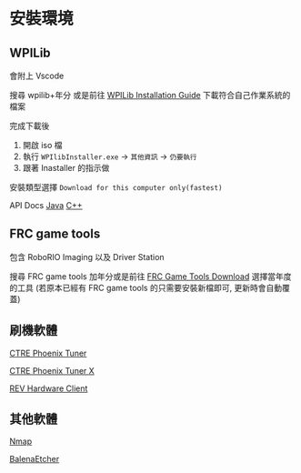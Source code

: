 <!-- title: 軟體培訓教學 - 安裝環境與刷機 -->
<!-- description: 撰寫程式前的前置作業 -->
<!-- category: Basic -->
<!-- tags: Programming -->
<!-- published time: 2024/03/18 -->

# 安裝環境
## WPILib
會附上 Vscode

搜尋 wpilib+年分 或是前往 [WPILib Installation Guide](https://docs.wpilib.org/en/stable/docs/zero-to-robot/step-2/wpilib-setup.html) 下載符合自己作業系統的檔案

完成下載後 
1. 開啟 iso 檔
2. 執行 `WPIlibInstaller.exe` -> `其他資訊` -> `仍要執行`
3. 跟著 Inastaller 的指示做

安裝類型選擇 `Download for this computer only(fastest)`

API Docs 
[Java](https://github.wpilib.org/allwpilib/docs/release/java/index.html) 
[C++](https://github.wpilib.org/allwpilib/docs/release/cpp/index.html)

## FRC game tools
包含 RoboRIO Imaging 以及 Driver Station

搜尋 FRC game tools 加年分或是前往 [FRC Game Tools Download](https://www.ni.com/zh-tw/support/downloads/drivers/download.frc-game-tools.html#479842) 選擇當年度的工具
(若原本已經有 FRC game tools 的只需要安裝新檔即可, 更新時會自動覆蓋)

## 刷機軟體
[CTRE Phoenix Tuner](https://store.ctr-electronics.com/software/)

[CTRE Phoenix Tuner X](https://apps.microsoft.com/detail/9NVV4PWDW27Z?hl=en-US&gl=US)

[REV Hardware Client](https://docs.revrobotics.com/rev-hardware-client/)

## 其他軟體
[Nmap](https://nmap.org/download/)

[BalenaEtcher](https://etcher.balena.io/)